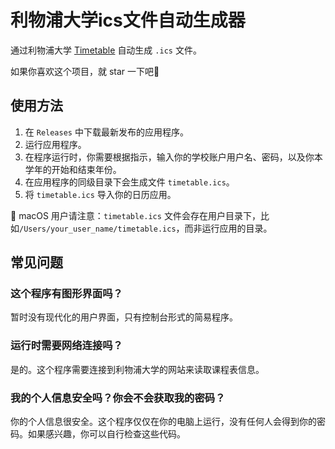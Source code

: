 # 利物浦大学ics文件自动生成器

通过利物浦大学 [Timetable](https://timetables.liverpool.ac.uk) 自动生成 `.ics` 文件。

如果你喜欢这个项目，就 star 一下吧🌟

## 使用方法
1. 在 `Releases` 中下载最新发布的应用程序。
2. 运行应用程序。
3. 在程序运行时，你需要根据指示，输入你的学校账户用户名、密码，以及你本学年的开始和结束年份。
4. 在应用程序的同级目录下会生成文件 `timetable.ics`。
5. 将 `timetable.ics` 导入你的日历应用。

 macOS 用户请注意：`timetable.ics` 文件会存在用户目录下，比如`/Users/your_user_name/timetable.ics`，而非运行应用的目录。

## 常见问题
### 这个程序有图形界面吗？
暂时没有现代化的用户界面，只有控制台形式的简易程序。

### 运行时需要网络连接吗？
是的。这个程序需要连接到利物浦大学的网站来读取课程表信息。

### 我的个人信息安全吗？你会不会获取我的密码？
你的个人信息很安全。这个程序仅仅在你的电脑上运行，没有任何人会得到你的密码。如果感兴趣，你可以自行检查这些代码。
